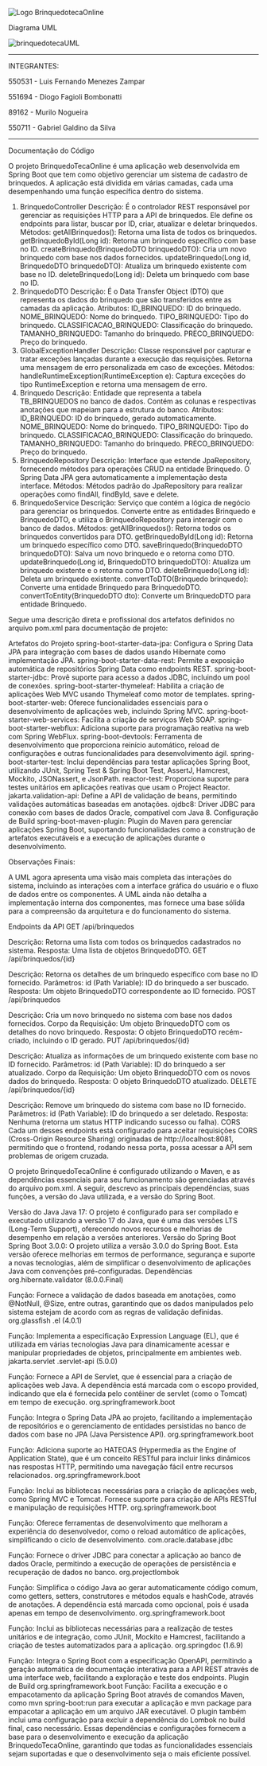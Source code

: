 ![Logo BrinquedotecaOnline](https://github.com/MuriloNogr/CheckPoint2-JavaAdvanced/blob/main/BrinquedoTeca.png)

Diagrama UML

![brinquedotecaUML](https://github.com/MuriloNogr/BrinquedotecaOnline/blob/main/brinquedotecaUML.png)

----------------------------------------

INTEGRANTES: 

550531 - Luis Fernando Menezes Zampar

551694 - Diogo Fagioli Bombonatti

89162 - Murilo Nogueira

550711 - Gabriel Galdino da Silva

------------------------------------------

Documentação do Código

O projeto BrinquedoTecaOnline é uma aplicação web desenvolvida em Spring Boot que tem como objetivo gerenciar um sistema de cadastro de brinquedos. A aplicação está dividida em várias camadas, cada uma desempenhando uma função específica dentro do sistema.

1. BrinquedoController
Descrição: É o controlador REST responsável por gerenciar as requisições HTTP para a API de brinquedos. Ele define os endpoints para listar, buscar por ID, criar, atualizar e deletar brinquedos.
Métodos:
getAllBrinquedos(): Retorna uma lista de todos os brinquedos.
getBrinquedoById(Long id): Retorna um brinquedo específico com base no ID.
createBrinquedo(BrinquedoDTO brinquedoDTO): Cria um novo brinquedo com base nos dados fornecidos.
updateBrinquedo(Long id, BrinquedoDTO brinquedoDTO): Atualiza um brinquedo existente com base no ID.
deleteBrinquedo(Long id): Deleta um brinquedo com base no ID.
2. BrinquedoDTO
Descrição: É o Data Transfer Object (DTO) que representa os dados do brinquedo que são transferidos entre as camadas da aplicação.
Atributos:
ID_BRINQUEDO: ID do brinquedo.
NOME_BRINQUEDO: Nome do brinquedo.
TIPO_BRINQUEDO: Tipo do brinquedo.
CLASSIFICACAO_BRINQUEDO: Classificação do brinquedo.
TAMANHO_BRINQUEDO: Tamanho do brinquedo.
PRECO_BRINQUEDO: Preço do brinquedo.
3. GlobalExceptionHandler
Descrição: Classe responsável por capturar e tratar exceções lançadas durante a execução das requisições. Retorna uma mensagem de erro personalizada em caso de exceções.
Métodos:
handleRuntimeException(RuntimeException e): Captura exceções do tipo RuntimeException e retorna uma mensagem de erro.
4. Brinquedo
Descrição: Entidade que representa a tabela TB_BRINQUEDOS no banco de dados. Contém as colunas e respectivas anotações que mapeiam para a estrutura do banco.
Atributos:
ID_BRINQUEDO: ID do brinquedo, gerado automaticamente.
NOME_BRINQUEDO: Nome do brinquedo.
TIPO_BRINQUEDO: Tipo do brinquedo.
CLASSIFICACAO_BRINQUEDO: Classificação do brinquedo.
TAMANHO_BRINQUEDO: Tamanho do brinquedo.
PRECO_BRINQUEDO: Preço do brinquedo.
5. BrinquedoRepository
Descrição: Interface que estende JpaRepository, fornecendo métodos para operações CRUD na entidade Brinquedo. O Spring Data JPA gera automaticamente a implementação desta interface.
Métodos:
Métodos padrão do JpaRepository para realizar operações como findAll, findById, save e delete.
6. BrinquedoService
Descrição: Serviço que contém a lógica de negócio para gerenciar os brinquedos. Converte entre as entidades Brinquedo e BrinquedoDTO, e utiliza o BrinquedoRepository para interagir com o banco de dados.
Métodos:
getAllBrinquedos(): Retorna todos os brinquedos convertidos para DTO.
getBrinquedoById(Long id): Retorna um brinquedo específico como DTO.
saveBrinquedo(BrinquedoDTO brinquedoDTO): Salva um novo brinquedo e o retorna como DTO.
updateBrinquedo(Long id, BrinquedoDTO brinquedoDTO): Atualiza um brinquedo existente e o retorna como DTO.
deleteBrinquedo(Long id): Deleta um brinquedo existente.
convertToDTO(Brinquedo brinquedo): Converte uma entidade Brinquedo para BrinquedoDTO.
convertToEntity(BrinquedoDTO dto): Converte um BrinquedoDTO para entidade Brinquedo.

Segue uma descrição direta e profissional dos artefatos definidos no arquivo pom.xml para documentação de projeto:

Artefatos do Projeto
spring-boot-starter-data-jpa: Configura o Spring Data JPA para integração com bases de dados usando Hibernate como implementação JPA.
spring-boot-starter-data-rest: Permite a exposição automática de repositórios Spring Data como endpoints REST.
spring-boot-starter-jdbc: Provê suporte para acesso a dados JDBC, incluindo um pool de conexões.
spring-boot-starter-thymeleaf: Habilita a criação de aplicações Web MVC usando Thymeleaf como motor de templates.
spring-boot-starter-web: Oferece funcionalidades essenciais para o desenvolvimento de aplicações web, incluindo Spring MVC.
spring-boot-starter-web-services: Facilita a criação de serviços Web SOAP.
spring-boot-starter-webflux: Adiciona suporte para programação reativa na web com Spring WebFlux.
spring-boot-devtools: Ferramenta de desenvolvimento que proporciona reinício automático, reload de configurações e outras funcionalidades para desenvolvimento ágil.
spring-boot-starter-test: Inclui dependências para testar aplicações Spring Boot, utilizando JUnit, Spring Test & Spring Boot Test, AssertJ, Hamcrest, Mockito, JSONassert, e JsonPath.
reactor-test: Proporciona suporte para testes unitários em aplicações reativas que usam o Project Reactor.
jakarta.validation-api: Define a API de validação de beans, permitindo validações automáticas baseadas em anotações.
ojdbc8: Driver JDBC para conexão com bases de dados Oracle, compatível com Java 8.
Configuração de Build
spring-boot-maven-plugin: Plugin do Maven para gerenciar aplicações Spring Boot, suportando funcionalidades como a construção de artefatos executáveis e a execução de aplicações durante o desenvolvimento.

Observações Finais:

A UML agora apresenta uma visão mais completa das interações do sistema, incluindo as interações com a interface gráfica do usuário e o fluxo de dados entre os componentes.
A UML ainda não detalha a implementação interna dos componentes, mas fornece uma base sólida para a compreensão da arquitetura e do funcionamento do sistema.


Endpoints da API
GET /api/brinquedos

Descrição: Retorna uma lista com todos os brinquedos cadastrados no sistema.
Resposta: Uma lista de objetos BrinquedoDTO.
GET /api/brinquedos/{id}

Descrição: Retorna os detalhes de um brinquedo específico com base no ID fornecido.
Parâmetros:
id (Path Variable): ID do brinquedo a ser buscado.
Resposta: Um objeto BrinquedoDTO correspondente ao ID fornecido.
POST /api/brinquedos

Descrição: Cria um novo brinquedo no sistema com base nos dados fornecidos.
Corpo da Requisição: Um objeto BrinquedoDTO com os detalhes do novo brinquedo.
Resposta: O objeto BrinquedoDTO recém-criado, incluindo o ID gerado.
PUT /api/brinquedos/{id}

Descrição: Atualiza as informações de um brinquedo existente com base no ID fornecido.
Parâmetros:
id (Path Variable): ID do brinquedo a ser atualizado.
Corpo da Requisição: Um objeto BrinquedoDTO com os novos dados do brinquedo.
Resposta: O objeto BrinquedoDTO atualizado.
DELETE /api/brinquedos/{id}

Descrição: Remove um brinquedo do sistema com base no ID fornecido.
Parâmetros:
id (Path Variable): ID do brinquedo a ser deletado.
Resposta: Nenhuma (retorna um status HTTP indicando sucesso ou falha).
CORS
Cada um desses endpoints está configurado para aceitar requisições CORS (Cross-Origin Resource Sharing) originadas de http://localhost:8081, permitindo que o frontend, rodando nessa porta, possa acessar a API sem problemas de origem cruzada.

O projeto BrinquedoTecaOnline é configurado utilizando o Maven, e as dependências essenciais para seu funcionamento são gerenciadas através do arquivo pom.xml. A seguir, descrevo as principais dependências, suas funções, a versão do Java utilizada, e a versão do Spring Boot.

Versão do Java
Java 17: O projeto é configurado para ser compilado e executado utilizando a versão 17 do Java, que é uma das versões LTS (Long-Term Support), oferecendo novos recursos e melhorias de desempenho em relação a versões anteriores.
Versão do Spring Boot
Spring Boot 3.0.0: O projeto utiliza a versão 3.0.0 do Spring Boot. Esta versão oferece melhorias em termos de performance, segurança e suporte a novas tecnologias, além de simplificar o desenvolvimento de aplicações Java com convenções pré-configuradas.
Dependências
org.hibernate.validator
(8.0.0.Final)

Função: Fornece a validação de dados baseada em anotações, como @NotNull, @Size, entre outras, garantindo que os dados manipulados pelo sistema estejam de acordo com as regras de validação definidas.
org.glassfish
.el (4.0.1)

Função: Implementa a especificação Expression Language (EL), que é utilizada em várias tecnologias Java para dinamicamente acessar e manipular propriedades de objetos, principalmente em ambientes web.
jakarta.servlet
.servlet-api (5.0.0)

Função: Fornece a API de Servlet, que é essencial para a criação de aplicações web Java. A dependência está marcada com o escopo provided, indicando que ela é fornecida pelo contêiner de servlet (como o Tomcat) em tempo de execução.
org.springframework.boot

Função: Integra o Spring Data JPA ao projeto, facilitando a implementação de repositórios e o gerenciamento de entidades persistidas no banco de dados com base no JPA (Java Persistence API).
org.springframework.boot

Função: Adiciona suporte ao HATEOAS (Hypermedia as the Engine of Application State), que é um conceito RESTful para incluir links dinâmicos nas respostas HTTP, permitindo uma navegação fácil entre recursos relacionados.
org.springframework.boot

Função: Inclui as bibliotecas necessárias para a criação de aplicações web, como Spring MVC e Tomcat. Fornece suporte para criação de APIs RESTful e manipulação de requisições HTTP.
org.springframework.boot

Função: Oferece ferramentas de desenvolvimento que melhoram a experiência do desenvolvedor, como o reload automático de aplicações, simplificando o ciclo de desenvolvimento.
com.oracle.database.jdbc

Função: Fornece o driver JDBC para conectar a aplicação ao banco de dados Oracle, permitindo a execução de operações de persistência e recuperação de dados no banco.
org.projectlombok

Função: Simplifica o código Java ao gerar automaticamente código comum, como getters, setters, construtores e métodos equals e hashCode, através de anotações. A dependência está marcada como opcional, pois é usada apenas em tempo de desenvolvimento.
org.springframework.boot

Função: Inclui as bibliotecas necessárias para a realização de testes unitários e de integração, como JUnit, Mockito e Hamcrest, facilitando a criação de testes automatizados para a aplicação.
org.springdoc
(1.6.9)

Função: Integra o Spring Boot com a especificação OpenAPI, permitindo a geração automática de documentação interativa para a API REST através de uma interface web, facilitando a exploração e teste dos endpoints.
Plugin de Build
org.springframework.boot
Função: Facilita a execução e o empacotamento da aplicação Spring Boot através de comandos Maven, como mvn spring-boot:run para executar a aplicação e mvn package para empacotar a aplicação em um arquivo JAR executável. O plugin também inclui uma configuração para excluir a dependência do Lombok no build final, caso necessário.
Essas dependências e configurações fornecem a base para o desenvolvimento e execução da aplicação BrinquedoTecaOnline, garantindo que todas as funcionalidades essenciais sejam suportadas e que o desenvolvimento seja o mais eficiente possível.
